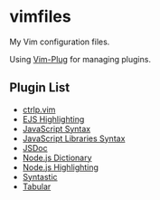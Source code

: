 # vimfiles

My Vim configuration files.

Using [Vim-Plug](https://github.com/junegunn/vim-plug) for managing plugins.

## Plugin List

- [ctrlp.vim](https://github.com/ctrlpvim/ctrlp.vim)
- [EJS Highlighting](https://github.com/nikvdp/ejs-syntax)
- [JavaScript Syntax](https://github.com/jelera/vim-javascript-syntax)
- [JavaScript Libraries Syntax](https://github.com/othree/javascript-libraries-syntax.vim)
- [JSDoc](https://github.com/heavenshell/vim-jsdoc)
- [Node.js Dictionary](https://github.com/guileen/vim-node-dict)
- [Node.js Highlighting](https://github.com/moll/vim-node)
- [Syntastic](https://github.com/vim-syntastic/syntastic)
- [Tabular](https://github.com/godlygeek/tabular)
